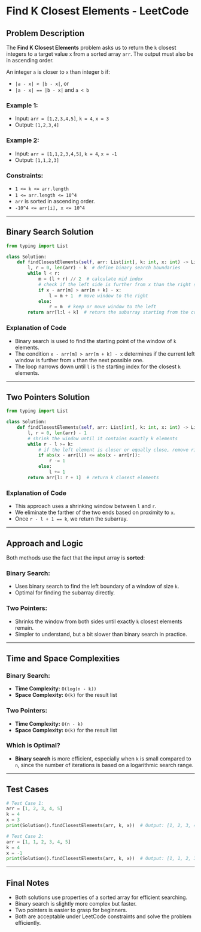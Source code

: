 # Find K Closest Elements - LeetCode

## Problem Description

The **Find K Closest Elements** problem asks us to return the `k` closest integers to a target value `x` from a sorted array `arr`. The output must also be in ascending order.

An integer `a` is closer to `x` than integer `b` if:

* `|a - x| < |b - x|`, or
* `|a - x| == |b - x|` and `a < b`

### Example 1:

* Input: `arr = [1,2,3,4,5]`, `k = 4`, `x = 3`
* Output: `[1,2,3,4]`

### Example 2:

* Input: `arr = [1,1,2,3,4,5]`, `k = 4`, `x = -1`
* Output: `[1,1,2,3]`

### Constraints:

* `1 <= k <= arr.length`
* `1 <= arr.length <= 10^4`
* `arr` is sorted in ascending order.
* `-10^4 <= arr[i], x <= 10^4`

---

## Binary Search Solution

```python
from typing import List

class Solution:
    def findClosestElements(self, arr: List[int], k: int, x: int) -> List[int]:
        l, r = 0, len(arr) - k  # define binary search boundaries
        while l < r:
            m = (l + r) // 2  # calculate mid index
            # check if the left side is further from x than the right side
            if x - arr[m] > arr[m + k] - x:
                l = m + 1  # move window to the right
            else:
                r = m  # keep or move window to the left
        return arr[l:l + k]  # return the subarray starting from the correct index
```

### Explanation of Code

* Binary search is used to find the starting point of the window of `k` elements.
* The condition `x - arr[m] > arr[m + k] - x` determines if the current left window is further from `x` than the next possible one.
* The loop narrows down until `l` is the starting index for the closest `k` elements.

---

## Two Pointers Solution

```python
from typing import List

class Solution:
    def findClosestElements(self, arr: List[int], k: int, x: int) -> List[int]:
        l, r = 0, len(arr) - 1
        # shrink the window until it contains exactly k elements
        while r - l >= k:
            # if the left element is closer or equally close, remove rightmost
            if abs(x - arr[l]) <= abs(x - arr[r]):
                r -= 1
            else:
                l += 1
        return arr[l: r + 1]  # return k closest elements
```

### Explanation of Code

* This approach uses a shrinking window between `l` and `r`.
* We eliminate the farther of the two ends based on proximity to `x`.
* Once `r - l + 1 == k`, we return the subarray.

---

## Approach and Logic

Both methods use the fact that the input array is **sorted**:

### Binary Search:

* Uses binary search to find the left boundary of a window of size `k`.
* Optimal for finding the subarray directly.

### Two Pointers:

* Shrinks the window from both sides until exactly `k` closest elements remain.
* Simpler to understand, but a bit slower than binary search in practice.

---

## Time and Space Complexities

### Binary Search:

* **Time Complexity:** `O(log(n - k))`
* **Space Complexity:** `O(k)` for the result list

### Two Pointers:

* **Time Complexity:** `O(n - k)`
* **Space Complexity:** `O(k)` for the result list

### Which is Optimal?

* **Binary search** is more efficient, especially when `k` is small compared to `n`, since the number of iterations is based on a logarithmic search range.

---

## Test Cases

```python
# Test Case 1:
arr = [1, 2, 3, 4, 5]
k = 4
x = 3
print(Solution().findClosestElements(arr, k, x))  # Output: [1, 2, 3, 4]

# Test Case 2:
arr = [1, 1, 2, 3, 4, 5]
k = 4
x = -1
print(Solution().findClosestElements(arr, k, x))  # Output: [1, 1, 2, 3]
```

---

## Final Notes

* Both solutions use properties of a sorted array for efficient searching.
* Binary search is slightly more complex but faster.
* Two pointers is easier to grasp for beginners.
* Both are acceptable under LeetCode constraints and solve the problem efficiently.